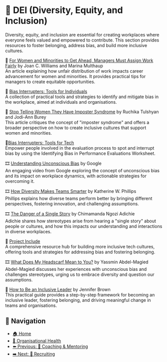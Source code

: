 # 🌈 DEI (Diversity, Equity, and Inclusion)

Diversity, equity, and inclusion are essential for creating workplaces where everyone feels valued and empowered to contribute. This section provides resources to foster belonging, address bias, and build more inclusive cultures.

🔗 [For Women and Minorities to Get Ahead, Managers Must Assign Work Fairly](https://hbr.org/2018/03/for-women-and-minorities-to-get-ahead-managers-must-assign-work-fairly) by Joan C. Williams and Marina Multhaup  
An article explaining how unfair distribution of work impacts career advancement for women and minorities. It provides practical tips for managers to create equitable opportunities.

🔗 [Bias Interrupters: Tools for Individuals](https://biasinterrupters.org/toolkits/individualtools/)  
A collection of practical tools and strategies to identify and mitigate bias in the workplace, aimed at individuals and organisations.

🔗 [Stop Telling Women They Have Imposter Syndrome](https://hbr.org/2021/02/stop-telling-women-they-have-imposter-syndrome) by Ruchika Tulshyan and Jodi-Ann Burey  
This article critiques the concept of "imposter syndrome" and offers a broader perspective on how to create inclusive cultures that support women and minorities.

🔗[Bias Interrupters: Tools for Tech](https://worklifelaw.org/wp-content/uploads/2022/04/Pinning-Down-the-Jellyfish-Tools-for-Tech.pdf)  
Empower people involved in the evaluation process to spot and interrupt bias by using the Identifying Bias in Performance Evaluations Worksheet.

🎞 [Understanding Unconscious Bias](https://www.youtube.com/watch?v=NW5s_-Nl3JE) by Google  
An engaging video from Google exploring the concept of unconscious bias and its impact on workplace dynamics, with actionable strategies for overcoming it.

🎞 [How Diversity Makes Teams Smarter](https://www.youtube.com/watch?v=1JdDPYFPwUo) by Katherine W. Phillips  
Phillips explains how diverse teams perform better by bringing different perspectives, fostering innovation, and challenging assumptions.

🎞 [The Danger of a Single Story](https://www.ted.com/talks/chimamanda_ngozi_adichie_the_danger_of_a_single_story) by Chimamanda Ngozi Adichie  
Adichie shares how stereotypes arise from hearing a "single story" about people or cultures, and how this impacts our understanding and interactions in diverse workplaces.

🔗 [Project Include](https://projectinclude.org/)  
A comprehensive resource hub for building more inclusive tech cultures, offering tools and strategies for addressing bias and fostering belonging.

🎞 [What Does My Headscarf Mean to You?](https://www.ted.com/talks/yassmin_abdel_magied_what_does_my_headscarf_mean_to_you) by Yassmin Abdel-Magied  
Abdel-Magied discusses her experiences with unconscious bias and challenges stereotypes, urging us to embrace diversity and question our assumptions.

📘 [How to Be an Inclusive Leader](https://www.goodreads.com/book/show/41802816-how-to-be-an-inclusive-leader) by Jennifer Brown  
This practical guide provides a step-by-step framework for becoming an inclusive leader, fostering belonging, and driving meaningful change in teams and organisations.

## 🧭 Navigation

- [🏠 Home](../../README.md)
- [🧠 Organisational Health](../README.md)
- [⬅️ Previous: 🎯 Coaching & Mentoring](coaching-and-mentoring.md)
- [➡️ Next: 🧲 Recruiting](recruiting.md)
